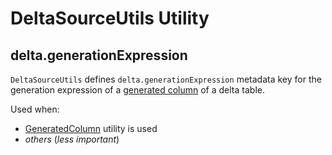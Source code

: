 # DeltaSourceUtils Utility

## <span id="GENERATION_EXPRESSION_METADATA_KEY"> delta.generationExpression

`DeltaSourceUtils` defines `delta.generationExpression` metadata key for the generation expression of a [generated column](DeltaColumnBuilder.md#generatedAlwaysAs) of a delta table.

Used when:

* [GeneratedColumn](GeneratedColumn.md) utility is used
* _others_ (_less important_)
